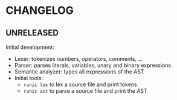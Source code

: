 # CHANGELOG

## UNRELEASED

Initial development:
- Lexer: tokenizes numbers, operators, comments, ...
- Parser: parses literals, variables, unary and binary expressions
- Semantic analyzer: types all expressions of the AST
- Initial tools:
  - `runic lex` to lex a source file and print tokens
  - `runic ast` to parse a source file and print the AST

